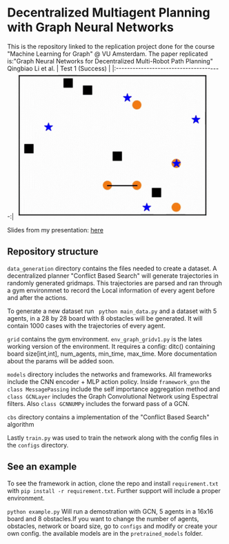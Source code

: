 # Decentralized Multiagent Planning with Graph Neural Networks

This is the repository linked to the replication project done for the course "Machine Learning for Graph" @ VU Amsterdam.
The paper replicated is:"Graph Neural Networks for Decentralized Multi-Robot Path Planning" Qingbiao Li et al.
|            Test 1 (Success)            |
|:--------------------------------------:|
![Success](example.gif)

Slides from my presentation: [here](https://docs.google.com/presentation/d/1U5GJXuAFZTgo84--idJMGrxTX976u6J98tHx4gF_Jyw/edit?usp=sharing)
## Repository structure

```data_generation``` directory contains the files needed to create a dataset. A decentralized planner "Conflict Based Search" will generate trajectories in randomly generated gridmaps. This trajectories are parsed and ran through a gym environmnet to record the Local information of every agent before and after the actions.

To generate a new dataset run ``` python main_data.py``` and a dataset with 5 agents, in a 28 by 28 board with 8 obstacles will be generated. It will contain 1000 cases with the trajectories of every agent.

```grid``` contains the gym environment. ```env_graph_gridv1.py``` is the lates working version of the environment. It requires a config: ditc() containing board size[int,int], num_agents, min_time, max_time. More documentation about the params will be added soon.

```models``` directory includes the networks and frameworks. All frameworks include the CNN encoder + MLP action policy. Inside ```framework_gnn``` the ```class MessagePassing``` include the self importance aggregation method and ```class GCNLayer``` includes the Graph Convolutional Network using Espectral filters. Also ```class GCNNUMPy``` includes the forward pass of a GCN.

```cbs``` directory contains a implementation of the "Conflict Based Search" algorithm

Lastly ```train.py``` was used to train the network along with the config files in the ```configs``` directory.

## See an example

To see the framework in action, clone the repo and install ```requirement.txt``` with ```pip install -r requirement.txt```. Further support will include a proper environment.

```python example.py``` Will run a demostration with GCN, 5 agents in a 16x16 board and 8 obstacles.If you want to change the number of agents, obstacles, network or board size, go to ```configs``` and modify or create your own config. the available models are in the ```pretrained_models``` folder.


